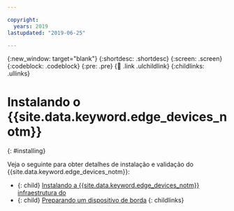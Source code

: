 ```yaml
---

copyright:
  years: 2019
lastupdated: "2019-06-25"

---
```


{:new_window: target="blank"}
{:shortdesc: .shortdesc}
{:screen: .screen}
{:codeblock: .codeblock}
{:pre: .pre}
{:child: .link .ulchildlink}
{:childlinks: .ullinks}

# Instalando o {{site.data.keyword.edge_devices_notm}}
{: #installing}

Veja o seguinte para obter detalhes de instalação e validação do {{site.data.keyword.edge_devices_notm}}:

- {: child} [Instalando a {{site.data.keyword.edge_devices_notm}} infraestrutura do](install.md) 
- {: child} [Preparando um dispositivo de borda](adding_devices.md)
{: childlinks}
